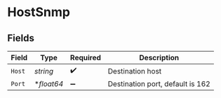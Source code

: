 # HostSnmp


## Fields

| Field                            | Type                             | Required                         | Description                      |
| -------------------------------- | -------------------------------- | -------------------------------- | -------------------------------- |
| `Host`                           | *string*                         | :heavy_check_mark:               | Destination host                 |
| `Port`                           | **float64*                       | :heavy_minus_sign:               | Destination port, default is 162 |